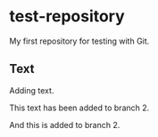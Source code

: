 # test-repository
My first repository for testing with Git.

## Text
Adding text.

This text has been added to branch 2.

And this is added to branch 2.
